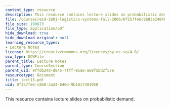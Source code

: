 ```yaml
---
content_type: resource
description: This resource contains lecture slides on probabilistic demand.
file: /courses/esd-260j-logistics-systems-fall-2006/0f257fe6c8b83a24840d9b1017491950_lect13.pdf
file_size: 190673
file_type: application/pdf
hide_download: true
hide_download_original: null
learning_resource_types:
- Lecture Notes
license: https://creativecommons.org/licenses/by-nc-sa/4.0/
ocw_type: OCWFile
parent_title: Lecture Notes
parent_type: CourseSection
parent_uid: 9ffdb24d-d845-7fff-95a6-a60f5bd2f57e
resourcetype: Document
title: lect13.pdf
uid: 0f257fe6-c8b8-3a24-840d-9b1017491950
---
```

This resource contains lecture slides on probabilistic demand.